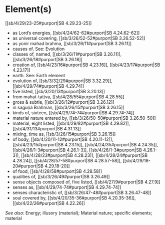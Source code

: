 # Element(s)

[[sb/4/29/23-25#purport|SB 4.29.23-25]]

* as Lord’s energies, [[sb/4/24/62-62#purport|SB 4.24.62-62]]
* as universal covering, [[sb/3/26/52-52#purport|SB 3.26.52-52]]
* as yonir mahad brahma, [[sb/3/26/11#purport|SB 3.26.11]]
* causes of. See: Evolution
* classes of, named, [[sb/3/26/11#purport|SB 3.26.11]], [[sb/3/26/18#purport|SB 3.26.18]]
* creation of, [[sb/4/23/16#purport|SB 4.23.16]], [[sb/4/23/17#purport|SB 4.23.17]]
* earth. See: Earth element
* evolution of, [[sb/3/32/29#purport|SB 3.32.29]], [[sb/4/29/74#purport|SB 4.29.74]]
* five listed, [[sb/3/20/13#purport|SB 3.20.13]]
* from mahat-tattva, [[sb/4/28/55#purport|SB 4.28.55]]
* gross & subtle, [[sb/3/26/12#purport|SB 3.26.12]]
* in saguṇa Brahman, [[sb/3/26/15#purport|SB 3.26.15]]
* kinds of, sixteen, [[sb/4/29/74-74#purport|SB 4.29.74-74]]
* material nature entered by, [[sb/3/26/50-50#purport|SB 3.26.50-50]]
* material, eight listed, [[sb/4/29/82#purport|SB 4.29.82]], [[sb/4/31/13#purport|SB 4.31.13]]
* mixing, time as, [[sb/3/26/15#purport|SB 3.26.15]]
* of body, [[sb/4/20/11-12#purport|SB 4.20.11-12]], [[sb/4/23/15#purport|SB 4.23.15]], [[sb/4/24/35#purport|SB 4.24.35]], [[sb/4/26/1-3#purport|SB 4.26.1-3]], [[sb/4/26/1-3#purport|SB 4.26.1-3]], [[sb/4/28/23#purport|SB 4.28.23]], [[sb/4/28/24#purport|SB 4.28.24]], [[sb/4/28/57-58#purport|SB 4.28.57-58]], [[sb/4/29/18-20#purport|SB 4.29.18-20]]
* of food, [[sb/4/28/58#purport|SB 4.28.58]]
* qualities of, [[sb/3/26/49#purport|SB 3.26.49]]
* sense objects composed of, five listed, [[sb/4/27/9#purport|SB 4.27.9]]
* senses as, [[sb/4/29/74-74#purport|SB 4.29.74-74]]
* senses characteristic of, [[sb/3/26/47-48#purport|SB 3.26.47-48]]
* soul covered by, [[sb/4/20/35-36#purport|SB 4.20.35-36]], [[sb/4/22/26#purport|SB 4.22.26]]

*See also:* Energy; illusory (material); Material nature; specific elements; material
